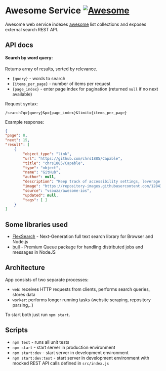 # Awesome Service [![Awesome](https://awesome.re/badge.svg)](https://awesome.re)

Awesome web service indexes [awesome](https://awesome.com/sindresorhus/awesome) list collections and exposes external search REST API.

## API docs

#### Search by word query:
Returns array of results, sorted by relevance.
- `{query}` - words to search
- `{items_per_page}` - number of items per request
- `{page_index}` - enter page index for pagination (returned `null` if no next available)

Request syntax:
```
/search?q={query}&p={page_index}&limit={items_per_page}
```

Example response:
```json
{
"page": 0,
"next": 15,
"result": [
    {
        "object_type": "link",
        "url": "https://github.com/chrs1885/Capable",
        "title": "chrs1885/Capable",
        "type": "object",
        "name": "GitHub",
        "author": null,
        "description": "Keep track of accessibility settings, leverage high contrast colors, and use scalable fonts to enable users with disabilities to use your app. - chrs1885/Capable",
        "image": "https://repository-images.githubusercontent.com/128437025/d1604580-6ad0-11e9-98cd-5ccc5b64f03c",
        "source": "vsouza/awesome-ios",
        "updated": null,
        "tags": [ ]
    }
]
```

## Some libraries used
- [FlexSearch](https://github.com/nextapps-de/flexsearch) - Next-Generation full text search library for Browser and Node.js
- [bull](https://github.com/OptimalBits/bull) - Premium Queue package for handling distributed jobs and messages in NodeJS


## Architecture
App consists of two separate processes:
- `web`: receives HTTP requests from clients, performs search queries, stores data
- `worker`: performs longer running tasks (website scraping, repository parsing,..)

To start both just run `npm start`.

## Scripts

- `npm test` - runs all unit tests
- `npm start` - start server in production environment
- `npm start:dev` - start server in development environment
- `npm start:dev:test` - start server in development environment with mocked REST API calls defined in `src/index.js`
